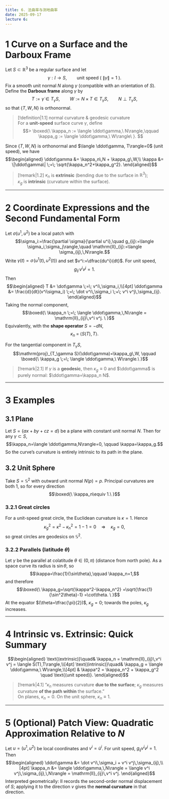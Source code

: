 ```yaml
---
title: 6. 法曲率与测地曲率
date: 2025-09-17
lecture 6:
---
```

# 1 Curve on a Surface and the Darboux Frame

Let $S\subset\mathbb{R}^3$ be a regular surface and let
$$\gamma:I\to S,\qquad \text{unit speed }(\ \|\dot\gamma\|=1\ ).$$
Fix a smooth unit normal $N$ along $\gamma$ (compatible with an orientation of $S$). Define the **Darboux frame** along $\gamma$ by
$$T:=\dot\gamma\in T_{\gamma}S,\qquad
W:=N\times T\in T_{\gamma}S,\qquad
N\perp T_{\gamma}S,$$
so that $\{T,W,N\}$ is orthonormal.

> [!definition|1.1] normal curvature & geodesic curvature  
> For a **unit-speed** surface curve $\gamma$, define
> $$> \boxed{\ \kappa_n := \langle \ddot\gamma,\ N\rangle,\qquad
> \kappa_g := \langle \ddot\gamma,\ W\rangle\ }.
>$$

Since $\{T,W,N\}$ is orthonormal and $\langle \ddot\gamma, T\rangle=0$ (unit speed), we have
$$\begin{aligned}
\ddot\gamma &= \kappa_n\,N + \kappa_g\,W,\\
\kappa       &= \|\ddot\gamma\| \;=\; \sqrt{\kappa_n^2+\kappa_g^2}.
\end{aligned}$$

> [!remark|1.2]
> $\kappa_n$ is **extrinsic** (bending due to the surface in $\mathbb{R}^3$);  
> $\kappa_g$ is **intrinsic** (curvature within the surface).

---

# 2 Coordinate Expressions and the Second Fundamental Form

Let $\sigma(u^1,u^2)$ be a local patch with
$$\sigma_i:=\frac{\partial \sigma}{\partial u^i},\quad
g_{ij}:=\langle \sigma_i,\sigma_j\rangle,\quad
\mathrm{II}_{ij}:=\langle \sigma_{ij},\,N\rangle.$$
Write $\gamma(t)=\sigma\!\big(u^1(t),u^2(t)\big)$ and set $v^i:=\dfrac{du^i}{dt}$. For unit speed,
$$g_{ij}\,v^i v^j = 1.$$
Then
$$\begin{aligned}
T &= \dot\gamma \;=\; v^i\,\sigma_i,\\[4pt]
\ddot\gamma &= \frac{d}{dt}(v^i\sigma_i)
            \;=\; \dot v^i\,\sigma_i \;+\; v^i v^j\,\sigma_{ij}.
\end{aligned}$$
Taking the normal component,
$$\boxed{\ \kappa_n \;=\; \langle \ddot\gamma,\,N\rangle
= \mathrm{II}_{ij}\,v^i v^j. \ }$$
Equivalently, with the **shape operator** $S=-dN$,
$$\kappa_n \;=\; \langle S(T),\,T\rangle.$$

For the tangential component in $T_{\gamma}S$,
$$\mathrm{proj}_{T_\gamma S}(\ddot\gamma)=\kappa_g\,W,
\qquad
\boxed{\ \kappa_g \;=\; \langle \ddot\gamma,\ W\rangle.\ }$$

> [!remark|2.1]
> If $\gamma$ is a **geodesic**, then $\kappa_g\equiv 0$ and $\ddot\gamma$ is purely normal: $\ddot\gamma=\kappa_n N$.

---

# 3 Examples

## 3.1 Plane
Let $S=\{ax+by+cz=d\}$ be a plane with constant unit normal $N$. Then for any $\gamma\subset S$,
$$\kappa_n=\langle \ddot\gamma,N\rangle=0,
\qquad
\kappa=\kappa_g.$$
So the curve’s curvature is entirely intrinsic to its path in the plane.

## 3.2 Unit Sphere
Take $S=\mathbb{S}^2$ with outward unit normal $N(p)=p$. Principal curvatures are both $1$, so for every direction
$$\boxed{\ \kappa_n\equiv 1.\ }$$

### 3.2.1 Great circles
For a unit-speed great circle, the Euclidean curvature is $\kappa=1$. Hence
$$\kappa_g^2=\kappa^2-\kappa_n^2=1-1=0
\quad\Longrightarrow\quad
\kappa_g=0,$$
so great circles are geodesics on $\mathbb{S}^2$.

### 3.2.2 Parallels (latitude $\theta$)
Let $\gamma$ be the parallel at colatitude $\theta\in(0,\pi)$ (distance from north pole). As a space curve its radius is $\sin\theta$, so
$$\kappa=\frac{1}{\sin\theta},\qquad \kappa_n=1,$$
and therefore
$$\boxed{\ \kappa_g=\sqrt{\kappa^2-\kappa_n^2}
=\sqrt{\frac{1}{\sin^2\theta}-1}
=\cot\theta. \ }$$
At the equator $(\theta=\tfrac{\pi}{2})$, $\kappa_g=0$; towards the poles, $\kappa_g$ increases.

---

# 4 Intrinsic vs. Extrinsic: Quick Summary
$$\begin{aligned}
\text{(extrinsic)}\quad& \kappa_n = \mathrm{II}_{ij}\,v^i v^j = \langle S(T),T\rangle,\\[4pt]
\text{(intrinsic)}\quad& \kappa_g = \langle \ddot\gamma,\ W\rangle,\\[4pt]
& \kappa^2 = \kappa_n^2 + \kappa_g^2 \quad \text{(unit speed)}.
\end{aligned}$$

> [!remark|4.1]
> “$\kappa_n$ measures curvature **due to the surface**; $\kappa_g$ measures curvature **of the path within** the surface.”  
> On planes, $\kappa_n=0$. On the unit sphere, $\kappa_n\equiv 1$.

---

# 5 (Optional) Patch View: Quadratic Approximation Relative to $N$

Let $u=(u^1,u^2)$ be local coordinates and $v^i=\dot u^i$. For unit speed, $g_{ij}v^i v^j=1$. Then
$$\begin{aligned}
\ddot\gamma &= \dot v^i\,\sigma_i + v^i v^j\,\sigma_{ij},\\[4pt]
\kappa_n &= \langle \ddot\gamma,\,N\rangle
         = \langle v^i v^j\,\sigma_{ij},\,N\rangle
         = \mathrm{II}_{ij}\,v^i v^j.
\end{aligned}$$
Interpreted geometrically: $\mathrm{II}$ records the second-order normal displacement of $S$; applying it to the direction $v$ gives the **normal curvature** in that direction.
